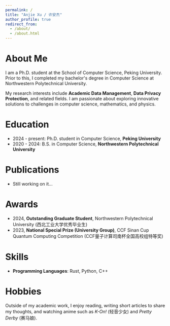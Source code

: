```yaml
---
permalink: /
title: "Anjie Xu / 许安杰"
author_profile: true
redirect_from: 
  - /about/
  - /about.html
---
```


About Me
========

I am a Ph.D. student at the School of Computer Science, Peking University. Prior to this, I completed my bachelor's degree in Computer Science at Northwestern Polytechnical University.

My research interests include **Academic Data Management**, **Data Privacy Protection**, and related fields. I am passionate about exploring innovative solutions to challenges in computer science, mathematics, and physics.

Education
=========

- 2024 - present: Ph.D. student in Computer Science, **Peking University**
- 2020 - 2024: B.S. in Computer Science, **Northwestern Polytechnical University**

Publications
============

- Still working on it...

Awards
======

- 2024, **Outstanding Graduate Student**, Northwestern Polytechnical University (西北工业大学优秀毕业生)
- 2023, **National Special Prize (University Group)**, CCF Sinan Cup Quantum Computing Competition (CCF量子计算司南杯全国高校组特等奖)

Skills
======

- **Programming Languages**: Rust, Python, C++

Hobbies
=======

Outside of my academic work, I enjoy reading, writing short articles to share my thoughts, and watching anime such as *K-On!* (轻音少女) and *Pretty Derby* (赛马娘).
